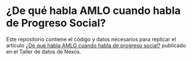 # ¿De qué habla AMLO cuando habla de Progreso Social?

Este repositorio contiene el código y datos necesarios para replicar el artículo [¿De qué habla AMLO cuando habla de progreso social?](https://datos.nexos.com.mx/?p=1815) publicado en el Taller de datos de Nexos.
